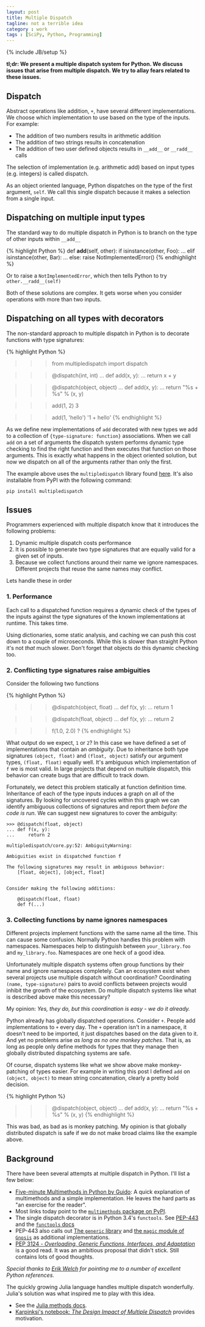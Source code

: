 ```yaml
---
layout: post
title: Multiple Dispatch
tagline: not a terrible idea
category : work
tags : [SciPy, Python, Programming]
---
```

{% include JB/setup %}

**tl;dr: We present a multiple dispatch system for Python.  We discuss issues
that arise from multiple dispatch.  We try to allay fears related to these
issues.**

## Dispatch

Abstract operations like addition, `+`, have several different implementations.
We choose which implementation to use based on the type of the inputs.  For example:

*   The addition of two numbers results in arithmetic addition
*   The addition of two strings results in concatenation
*   The addition of two user defined objects results in `__add__` or `__radd__` calls

The selection of implementation (e.g. arithmetic add) based on input types (e.g. integers) is called dispatch.

As an object oriented language, Python dispatches on the type of the first
argument, `self`.  We call this single dispatch because it makes a selection
from a single input.


## Dispatching on multiple input types

The standard way to do multiple dispatch in Python is to branch on the type
of other inputs within `__add__`

{% highlight Python %}
def __add__(self, other):
    if isinstance(other, Foo):
        ...
    elif isinstance(other, Bar):
        ...
    else:
        raise NotImplementedError()
{% endhighlight %}

Or to raise a `NotImplementedError`, which then tells Python to try
`other.__radd__(self)`

Both of these solutions are complex.  It gets worse when you consider
operations with more than two inputs.


## Dispatching on all types with decorators

The non-standard approach to multiple dispatch in Python is to decorate
functions with type signatures:

{% highlight Python %}
>>> from multipledispatch import dispatch

>>> @dispatch(int, int)
... def add(x, y):
...     return x + y

>>> @dispatch(object, object)
... def add(x, y):
...     return "%s + %s" % (x, y)

>>> add(1, 2)
3

>>> add(1, 'hello')
'1 + hello'
{% endhighlight %}

As we define new implementations of `add` decorated with new types we add to a
collection of `{type-signature: function}` associations.  When we call `add` on
a set of arguments the dispatch system performs dynamic type checking to find
the right function and then executes that function on those arguments.  This is
exactly what happens in the object oriented solution, but now we dispatch on
all of the arguments rather than only the first.

The example above uses the `multipledispatch` library found
[here](https://github.com/mrocklin/multipledispatch/).  It's also installable
from PyPI with the following command:

    pip install multipledispatch

## Issues

Programmers experienced with multiple dispatch know that it introduces the
following problems:

1.  Dynamic multiple dispatch costs performance
2.  It is possible to generate two type signatures that are equally valid for a
    given set of inputs.
3.  Because we collect functions around their name we ignore namespaces.
    Different projects that reuse the same names may conflict.

Lets handle these in order

### 1. Performance

Each call to a dispatched function requires a dynamic check of the types of the
inputs against the type signatures of the known implementations at runtime.  This takes time.

Using dictionaries, some static analysis, and caching we can push this cost
down to a couple of microseconds.  While this is slower than straight Python
it's not *that* much slower.  Don't forget that objects do this dynamic
checking too.


### 2. Conflicting type signatures raise ambiguities

Consider the following two functions

{% highlight Python %}
>>> @dispatch(object, float)
... def f(x, y):
...     return 1

>>> @dispatch(float, object)
... def f(x, y):
...     return 2

>>> f(1.0, 2.0)
?
{% endhighlight %}

What output do we expect, `1` or `2`?  In this case we have defined a set of
implementations that contain an *ambiguity*.  Due to inheritance both type
signatures `(object, float)` and `(float, object)` satisfy our argument types,
`(float, float)` equally well.  It's ambiguous which implementation of `f` we
is most valid.  In large projects that depend on multiple dispatch, this
behavior can create bugs that are difficult to track down.

Fortunately, we detect this problem statically at function definition time.
Inheritance of each of the type inputs induces a graph on all of the
signatures.  By looking for uncovered cycles within this graph we can identify
ambiguous collections of signatures and report them *before the code is run*.
We can suggest new signatures to cover the ambiguity:

    >>> @dispatch(float, object)
    ... def f(x, y):
    ...     return 2

    multipledispatch/core.py:52: AmbiguityWarning:

    Ambiguities exist in dispatched function f

    The following signatures may result in ambiguous behavior:
        [float, object], [object, float]


    Consider making the following additions:

        @dispatch(float, float)
        def f(...)


### 3. Collecting functions by name ignores namespaces

Different projects implement functions with the same name all the time.  This
can cause some confusion.  Normally Python handles this problem with
namespaces.  Namespaces help to distinguish between `your_library.foo` and
`my_library.foo`.  Namespaces are one heck of a good idea.

Unfortunately multiple dispatch systems often group functions by their name and
ignore namespaces completely.  Can an ecosystem exist when several projects use
multiple dispatch without coordination?  Coordinating `(name, type-signature)`
pairs to avoid conflicts between projects would inhibit the growth of the
ecosystem.  Do multiple dispatch systems like what is described above make this
necessary?

My opinion: *Yes, they do, but this coordination is easy - we do it already.*

Python already has globally dispatched operations.  Consider `+`.  People add
implementations to `+` every day.  The `+` operation isn't in a namespace, it
doesn't need to be imported, it just dispatches based on the data given to it.
And yet no problems arise *as long as no one monkey patches*.  That is, as long
as people only define methods for types that they manage then globally
distributed dispatching systems are safe.

Of course, dispatch systems like what we show above make monkey-patching of
types easier.  For example in writing this post I defined `add` on
`(object, object)` to mean string concatenation, clearly a pretty bold
decision.

{% highlight Python %}
>>> @dispatch(object, object)
... def add(x, y):
...     return "%s + %s" % (x, y)
{% endhighlight %}

This was bad, as bad as is monkey patching.  My opinion is that globally
distributed dispatch is safe if we do not make broad claims like the example
above.


## Background

There have been several attempts at multiple dispatch in Python.  I'll list a few below:


*   [Five-minute Multimethods in Python by Guido](http://www.artima.com/weblogs/viewpost.jsp?thread=101605):
    A quick explanation of multimethods and a simple implementation.  He leaves
    the hard parts as "an exercise for the reader".
*   Most links today point to the [`multimethods` package on PyPI](https://pypi.python.org/pypi/multimethods).
*   The single dispatch decorator is in Python 3.4's `functools`.  See [PEP-443](http://legacy.python.org/dev/peps/pep-0443/) and the [`functools` docs](http://docs.python.org/3.4/library/functools.html)
*   PEP-443 also calls out [The `generic` library](https://github.com/andreypopp/generic) and [the `magic` module of `Gnosis`](https://github.com/smokedice/Gnosis/blob/master/gnosis/magic/multimethods.py) as additional implementations.
*   [PEP 3124 - *Overloading, Generic Functions, Interfaces, and Adaptation*](http://legacy.python.org/dev/peps/pep-3124/) is a good read.  It was an ambitious proposal that didn't stick.  Still contains lots of good thoughts.

*Special thanks to [Erik Welch](https://github.com/eriknw) for pointing me to a number of excellent Python references.*

The quickly growing Julia language handles multiple dispatch wonderfully.  Julia's solution was what inspired me to play with this idea.

*  See the [Julia methods docs](http://julia.readthedocs.org/en/latest/manual/methods/).
*   [Karpinksi's notebook: *The Design Impact of Multiple Dispatch*](http://nbviewer.ipython.org/gist/StefanKarpinski/b8fe9dbb36c1427b9f22) provides motivation.
